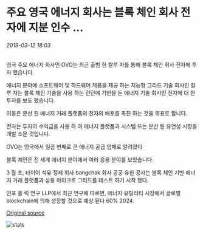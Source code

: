 # 주요 영국 에너지 회사는 블록 체인 회사 전자에 지분 인수 ...

###### 2019-03-12 18:03

영국 주요 에너지 회사인 OVO는 최근 출범 한 칼루 자를 통해 블록 체인 회사 전자에 투자 했습니다.

에너지 분야에 소프트웨어 및 하드웨어 제품을 제공 하는 지능형 그리드 기술 회사인 칼루 자는 블록 체인 기술을 사용 하는 런던에 기반을 둔 에너지 기술 회사인 전자에 대 한 투자를 보도 했습니다.

이동은 분산 된 에너지 거래 플랫폼의 전자의 배포를 촉진 하는 것을 목표로 합니다.

전자는 투자의 수익금을 사용 하 여 에너지 플랫폼과 시스템 또는 분산 된 유연성 시장을 개발 소문 것입니다.

OVO는 영국에서 일곱 번째로 큰 에너지 공급 업체로 알려졌다

블록 체인은 전 세계 에너지 분야에서 여러 응용 분야를 보았습니다.

3 월 초, 타이어 석유 정제 회사 bangchak 회사 공공 유한 공사는 블록 체인 기반 에너지 거래 플랫폼과 상용 마이크로 그리드를 테스트 하기 시작 했다.

인포 홀 릭 연구 LLP에서 최근 연구에 따르면, 에너지 유틸리티 시장에서 글로벌 blockchain에 의해 성장할 것으로 예상 된다 60% 2024.

[Original source](https://cointelegraph.com/news/major-uk-energy-company-acquires-stake-in-blockchain-firm-electron)

![stats](https://c.statcounter.com/11760860/0/a89fa40b/1/ "stats")
